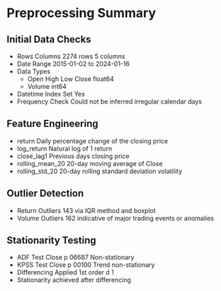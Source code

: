 
#  Preprocessing Summary

##  Initial Data Checks
- Rows  Columns 2274 rows  5 columns
- Date Range 2015-01-02 to 2024-01-16
- Data Types
  - Open High Low Close  float64
  - Volume  int64
- Datetime Index Set Yes
- Frequency Check Could not be inferred irregular calendar days

##  Feature Engineering
- return Daily percentage change of the closing price
- log_return Natural log of 1  return
- close_lag1 Previous days closing price
- rolling_mean_20 20-day moving average of Close
- rolling_std_20 20-day rolling standard deviation volatility

##  Outlier Detection
- Return Outliers 143 via IQR method and boxplot
- Volume Outliers 162 indicative of major trading events or anomalies

##  Stationarity Testing
- ADF Test Close p  06687  Non-stationary
- KPSS Test Close p  00100  Trend non-stationary
- Differencing Applied 1st order d  1
-  Stationarity achieved after differencing
